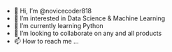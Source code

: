 - 👋 Hi, I’m @novicecoder818
- 👀 I’m interested in Data Science & Machine Learning
- 🌱 I’m currently learning Python
- 💞️ I’m looking to collaborate on any and all products
- 📫 How to reach me ...

<!---
novicecoder818/novicecoder818 is a ✨ special ✨ repository because its `README.md` (this file) appears on your GitHub profile.
You can click the Preview link to take a look at your changes.
--->
